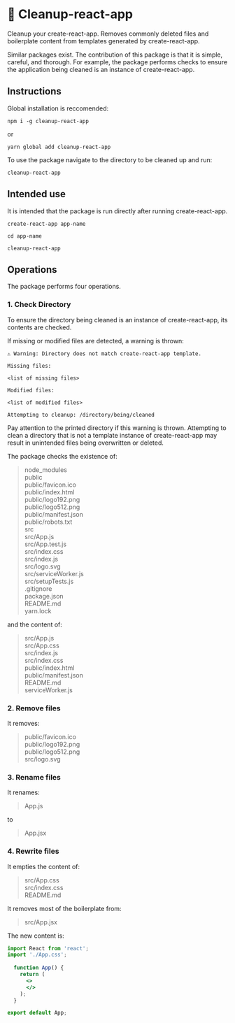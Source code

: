 # 🧼 Cleanup-react-app

Cleanup your create-react-app. Removes commonly deleted files and boilerplate content from templates generated by create-react-app.

Similar packages exist. The contribution of this package is that it is simple, careful, and thorough. For example, the package performs checks to ensure the application being cleaned is an instance of create-react-app.

## Instructions

Global installation is reccomended:

````shell
npm i -g cleanup-react-app
````

or

````shell
yarn global add cleanup-react-app
````

To use the package navigate to the directory to be cleaned up and run:

````shell
cleanup-react-app
````

## Intended use

It is intended that the package is run directly after running create-react-app.

````shell
create-react-app app-name

cd app-name

cleanup-react-app
````

## Operations

The package performs four operations.

### 1. Check Directory

To ensure the directory being cleaned is an instance of create-react-app, its contents are checked.

If missing or modified files are detected, a warning is thrown:

````shell
⚠️ Warning: Directory does not match create-react-app template.

Missing files:

<list of missing files>

Modified files:

<list of modified files>

Attempting to cleanup: /directory/being/cleaned
````

Pay attention to the printed directory if this warning is thrown. Attempting to clean a directory that is not a template instance of create-react-app may result in unintended files being overwritten or deleted.

The package checks the existence of:

>node_modules  
>public  
>public/favicon.ico  
>public/index.html  
>public/logo192.png  
>public/logo512.png  
>public/manifest.json  
>public/robots.txt  
>src  
>src/App.js  
>src/App.test.js  
>src/index.css  
>src/index.js  
>src/logo.svg  
>src/serviceWorker.js  
>src/setupTests.js  
>.gitignore  
>package.json  
>README.md  
>yarn.lock

and the content of:

>src/App.js  
>src/App.css  
>src/index.js  
>src/index.css  
>public/index.html  
>public/manifest.json  
>README.md  
>serviceWorker.js

### 2. Remove files

It removes:

> public/favicon.ico  
> public/logo192.png  
> public/logo512.png  
> src/logo.svg

### 3. Rename files

It renames:

> App.js

to

> App.jsx

### 4. Rewrite files

It empties the content of:

> src/App.css  
> src/index.css  
> README.md

It removes most of the boilerplate from:

> src/App.jsx

The new content is:

````jsx
import React from 'react';
import './App.css';
  
  function App() {
    return (
      <>
      </>
    );
  }

export default App;
````

